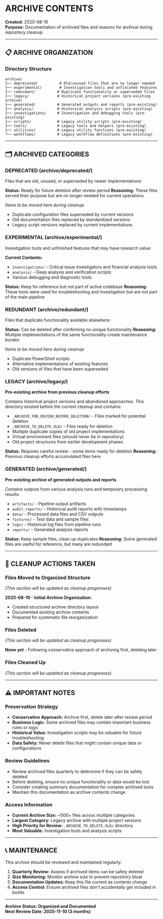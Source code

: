 # ARCHIVE CONTENTS

**Created:** 2025-08-10  
**Purpose:** Documentation of archived files and reasons for archival during repository cleanup

---

## 📋 **ARCHIVE ORGANIZATION**

### **Directory Structure**
```
archive/
├── deprecated/          # Old/unused files that are no longer needed
├── experimental/        # Investigation tools and unfinished features  
├── redundant/          # Duplicate functionality or superseded files
├── legacy/             # Historical project versions (pre-existing archive)
├── generated/          # Generated outputs and reports (pre-existing)
├── analysis/           # Historical analysis scripts (pre-existing)
├── investigations/     # Investigation and debugging tools (pre-existing)
├── scripts/            # Legacy utility scripts (pre-existing)
├── tools/              # Legacy tools and helpers (pre-existing)
├── utilities/          # Legacy utility functions (pre-existing)
└── workflows/          # Legacy workflow definitions (pre-existing)
```

---

## 🗂️ **ARCHIVED CATEGORIES**

### **DEPRECATED (archive/deprecated/)**
Files that are old, unused, or superseded by newer implementations:

**Status:** Ready for future deletion after review period
**Reasoning:** These files served their purpose but are no longer needed for current operations

*Items to be moved here during cleanup:*
- Duplicate configuration files superseded by current versions
- Old documentation files replaced by standardized versions  
- Legacy script versions replaced by current implementations

### **EXPERIMENTAL (archive/experimental/)**
Investigation tools and unfinished features that may have research value:

**Current Contents:**
- `investigations/` - Critical issue investigators and financial analysis tools
- `analysis/` - Deep analysis and verification scripts
- Various debugging and diagnostic tools

**Status:** Keep for reference but not part of active codebase
**Reasoning:** These tools were used for troubleshooting and investigation but are not part of the main pipeline

### **REDUNDANT (archive/redundant/)**
Files that duplicate functionality available elsewhere:

**Status:** Can be deleted after confirming no unique functionality
**Reasoning:** Multiple implementations of the same functionality create maintenance burden

*Items to be moved here during cleanup:*
- Duplicate PowerShell scripts
- Alternative implementations of existing features
- Old versions of files that have been superseded

### **LEGACY (archive/legacy/)**
**Pre-existing archive from previous cleanup efforts**

Contains historical project versions and abandoned approaches. This directory existed before the current cleanup and contains:

- `_ARCHIVE_FOR_REVIEW_BEFORE_DELETION/` - Files marked for potential deletion
- `_ARCHIVE_TO_DELETE_OLD/` - Files ready for deletion
- Multiple duplicate copies of old project implementations
- Virtual environment files (should never be in repository)
- Old project structures from earlier development phases

**Status:** Requires careful review - some items ready for deletion
**Reasoning:** Previous cleanup efforts accumulated files here

### **GENERATED (archive/generated/)**
**Pre-existing archive of generated outputs and reports**

Contains outputs from various analysis runs and temporary processing results:

- `artifacts/` - Pipeline output artifacts
- `audit_reports/` - Historical audit reports with timestamps
- `data/` - Processed data files and CSV outputs
- `fixtures/` - Test data and sample files
- `logs/` - Historical log files from pipeline runs
- `reports/` - Generated analysis reports

**Status:** Keep sample files, clean up duplicates
**Reasoning:** Some generated files are useful for reference, but many are redundant

---

## 🧹 **CLEANUP ACTIONS TAKEN**

### **Files Moved to Organized Structure**
*(This section will be updated as cleanup progresses)*

**2025-08-10 - Initial Archive Organization:**
- Created structured archive directory layout
- Documented existing archive contents
- Prepared for systematic file reorganization

### **Files Deleted**
*(This section will be updated as cleanup progresses)*

**None yet** - Following conservative approach of archiving first, deleting later

### **Files Cleaned Up**
*(This section will be updated as cleanup progresses)*

---

## ⚠️ **IMPORTANT NOTES**

### **Preservation Strategy**
- **Conservative Approach:** Archive first, delete later after review period
- **Business Logic:** Some archived files may contain important business rules or logic
- **Historical Value:** Investigation scripts may be valuable for future troubleshooting
- **Data Safety:** Never delete files that might contain unique data or configurations

### **Review Guidelines**
- Review archived files quarterly to determine if they can be safely deleted
- Before deleting, ensure no unique functionality or data would be lost
- Consider creating summary documentation for complex archived tools
- Maintain this documentation as archive contents change

### **Access Information**
- **Current Archive Size:** ~500+ files across multiple categories
- **Largest Category:** Legacy archive with multiple project versions
- **High Priority for Review:** `_ARCHIVE_TO_DELETE_OLD/` directory
- **Most Valuable:** Investigation tools and analysis scripts

---

## 📞 **MAINTENANCE**

This archive should be reviewed and maintained regularly:

1. **Quarterly Review:** Assess if archived items can be safely deleted
2. **Size Monitoring:** Monitor archive size to prevent repository bloat
3. **Documentation Updates:** Keep this file current as contents change
4. **Access Control:** Ensure archived files don't accidentally get included in builds

---

**Archive Status: Organized and Documented**  
**Next Review Date: 2025-11-10 (3 months)**